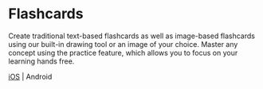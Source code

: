 # Flashcards

Create traditional text-based flashcards as well as image-based flashcards using our built-in drawing tool or an image of your choice. Master any concept using the practice feature, which allows you to focus on your learning hands free.

[iOS](https://apps.apple.com/us/app/flashcards-drawings-text/id6466695501) | Android